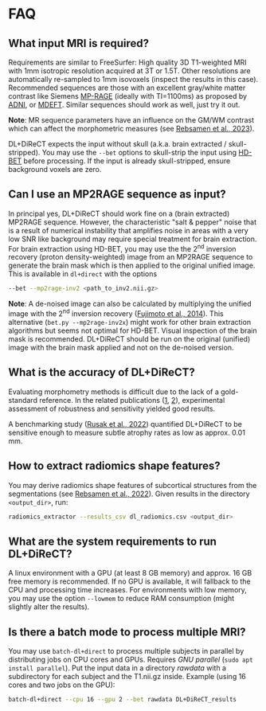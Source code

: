 # FAQ

## What input MRI is required?
Requirements are similar to FreeSurfer: High quality 3D T1-weighted MRI with 1mm isotropic resolution acquired at 3T or 1.5T. Other resolutions are automatically re-sampled to 1mm isovoxels (inspect the results in this case). Recommended sequences are those with an excellent gray/white matter contrast like Siemens [MP-RAGE](https://doi.org/10.1002/mrm.1910150117) (ideally with TI=1100ms) as proposed by [ADNI](https://doi.org/10.1002/jmri.21049), or [MDEFT](https://doi.org/10.1016/j.neuroimage.2003.09.062). Similar sequences should work as well, just try it out.

__Note__: MR sequence parameters have an influence on the GM/WM contrast which can affect the morphometric measures (see [Rebsamen et al., 2023](https://doi.org/10.1016/j.neurad.2023.04.003)).

DL+DiReCT expects the input without skull (a.k.a. brain extracted / skull-stripped). You may use the ```--bet``` options to skull-strip the input using [HD-BET](https://github.com/MIC-DKFZ/HD-BET/) before processing. If the input is already skull-stripped, ensure background voxels are zero.


## Can I use an MP2RAGE sequence as input?
In principal yes, DL+DiReCT should work fine on a (brain extracted) MP2RAGE sequence. However, the characteristic "salt & pepper" noise that is a result of numerical instability that amplifies noise in areas with a very low SNR like background may require special treatment for brain extraction. For brain extraction using HD-BET, you may use the the 2<sup>nd</sup> inversion recovery (proton density-weighted) image from an MP2RAGE sequence to generate the brain mask which is then applied to the original unified image. This is available in ```dl+direct``` with the options

```bash
--bet --mp2rage-inv2 <path_to_inv2.nii.gz>
```

__Note__: A de-noised image can also be calculated by multiplying the unified image with the 2<sup>nd</sup> inversion recovery ([Fujimoto et al., 2014](https://doi.org/10.1016/j.neuroimage.2013.12.012)). This alternative (```bet.py --mp2rage-inv2x```) might work for other brain extraction algorithms but seems not optimal for HD-BET. Visual inspection of the brain mask is recommended. DL+DiReCT should be run on the original (unified) image with the brain mask applied and not on the de-noised version.


## What is the accuracy of DL+DiReCT?
Evaluating morphometry methods is difficult due to the lack of a gold-standard reference. In the related publications ([1](https://doi.org/10.1002/hbm.25159), [2](https://doi.org/10.1002/hbm.26117)), experimental assessment of robustness and sensitivity yielded good results.

A benchmarking study ([Rusak et al., 2022](https://doi.org/10.1016/j.media.2022.102576)) quantified DL+DiReCT to be sensitive enough to measure subtle atrophy rates as low as approx. 0.01 mm. 


## How to extract radiomics shape features?
You may derive radiomics shape features of subcortical structures from the segmentations (see [Rebsamen et al., 2022](https://doi.org/10.3389/fneur.2022.812432)). Given results in the directory ```<output_dir>```, run:

```bash
radiomics_extractor --results_csv dl_radiomics.csv <output_dir>
```

## What are the system requirements to run DL+DiReCT?
A linux environment with a GPU (at least 8 GB memory) and approx. 16 GB free memory is recommended. If no GPU is available, it will fallback to the CPU and processing time increases. For environments with low memory, you may use the option ```--lowmem``` to reduce RAM consumption (might slightly alter the results).

## Is there a batch mode to process multiple MRI?
You may use ```batch-dl+direct``` to process multiple subjects in parallel by distributing jobs on CPU cores and GPUs. Requires *GNU parallel* (```sudo apt install parallel```).
Put the input data in a directory *rawdata* with a subdirectory for each subject and the T1.nii.gz inside. Example (using 16 cores and two jobs on the GPU):

```bash
batch-dl+direct --cpu 16 --gpu 2 --bet rawdata DL+DiReCT_results
```
